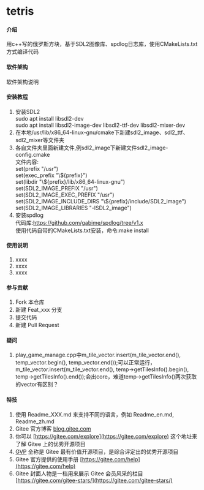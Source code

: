 # tetris

#### 介绍
用c++写的俄罗斯方块，基于SDL2图像库、spdlog日志库，使用CMakeLists.txt方式编译代码
#### 软件架构
软件架构说明


#### 安装教程

1.  安装SDL2  
        sudo apt install libsdl2-dev  
        sudo apt install libsdl2-image-dev libsdl2-ttf-dev libsdl2-mixer-dev
2.  在本地/usr/lib/x86_64-linux-gnu/cmake下新建sdl2_image、sdl2_ttf、sdl2_mixer等文件夹
3.  各自文件夹里面新建文件,例sdl2_image下新建文件sdl2_image-config.cmake  
        文件内容:  
        set(prefix "/usr")  
        set(exec_prefix "\\\${prefix}")    
        set(libdir "\\\${prefix}/lib/x86_64-linux-gnu")  
        set(SDL2_IMAGE_PREFIX "/usr")  
        set(SDL2_IMAGE_EXEC_PREFIX "/usr")  
        set(SDL2_IMAGE_INCLUDE_DIRS "\\\${prefix}/include/SDL2_image")  
        set(SDL2_IMAGE_LIBRARIES "-lSDL2_image")  
4.  安装spdlog  
        代码库:https://github.com/gabime/spdlog/tree/v1.x  
        使用代码自带的CMakeLists.txt安装，命令:make install

#### 使用说明

1.  xxxx
2.  xxxx
3.  xxxx

#### 参与贡献

1.  Fork 本仓库
2.  新建 Feat_xxx 分支
3.  提交代码
4.  新建 Pull Request

#### 疑问
1.  play_game_manage.cpp中m_tile_vector.insert(m_tile_vector.end(), temp_vector.begin(), temp_vector.end());可以正常运行，m_tile_vector.insert(m_tile_vector.end(), temp->getTilesInfo().begin(), temp->getTilesInfo().end());会出core，难道temp->getTilesInfo()两次获取的vector有区别？

#### 特技

1.  使用 Readme\_XXX.md 来支持不同的语言，例如 Readme\_en.md, Readme\_zh.md
2.  Gitee 官方博客 [blog.gitee.com](https://blog.gitee.com)
3.  你可以 [https://gitee.com/explore](https://gitee.com/explore) 这个地址来了解 Gitee 上的优秀开源项目
4.  [GVP](https://gitee.com/gvp) 全称是 Gitee 最有价值开源项目，是综合评定出的优秀开源项目
5.  Gitee 官方提供的使用手册 [https://gitee.com/help](https://gitee.com/help)
6.  Gitee 封面人物是一档用来展示 Gitee 会员风采的栏目 [https://gitee.com/gitee-stars/](https://gitee.com/gitee-stars/)
